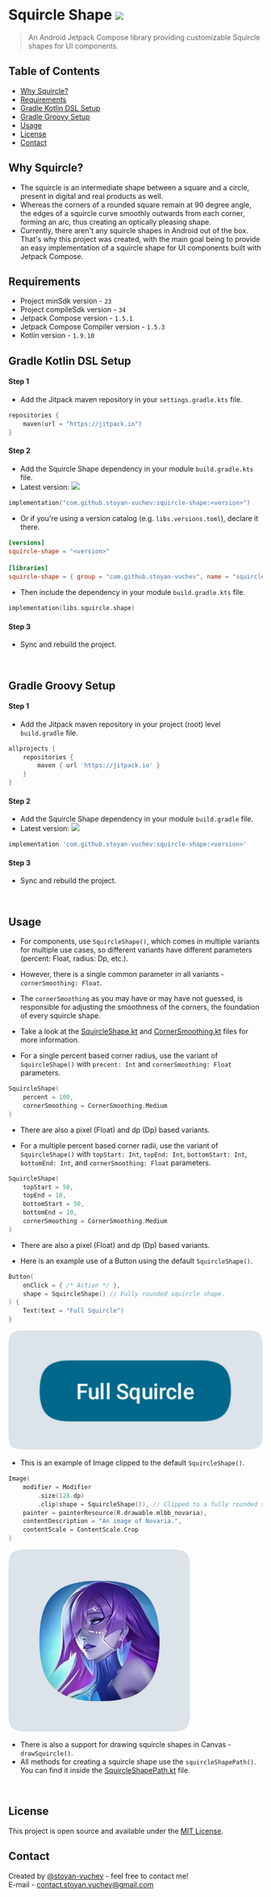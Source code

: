 # Squircle Shape [![](https://jitpack.io/v/stoyan-vuchev/squircle-shape.svg)](https://jitpack.io/#stoyan-vuchev/squircle-shape)

> An Android Jetpack Compose library providing customizable Squircle shapes for UI components.

## Table of Contents

* [Why Squircle?](#why-squircle)
* [Requirements](#requirements)
* [Gradle Kotlin DSL Setup](#gradle-kotlin-dsl-setup)
* [Gradle Groovy Setup](#gradle-groovy-setup)
* [Usage](#usage)
* [License](#license)
* [Contact](#contact)

## Why Squircle?

- The squircle is an intermediate shape between a square and a circle, present in digital and real
  products as well.
- Whereas the corners of a rounded square remain at 90 degree angle, the edges of a squircle curve
  smoothly outwards from each corner, forming an arc, thus creating an optically pleasing shape.
- Currently, there aren't any squircle shapes in Android out of the box. That's why this project was
  created, with the main goal being to provide an easy implementation of a squircle shape for UI
  components built with Jetpack Compose.

## Requirements

- Project minSdk version - `23`
- Project compileSdk version - `34`
- Jetpack Compose version - `1.5.1`
- Jetpack Compose Compiler version - `1.5.3`
- Kotlin version - `1.9.10`

## Gradle Kotlin DSL Setup

#### Step 1

* Add the Jitpack maven repository in your `settings.gradle.kts` file.

```kotlin
repositories {
    maven(url = "https://jitpack.io")
}
```

#### Step 2

* Add the Squircle Shape dependency in your module `build.gradle.kts` file.
* Latest version: [![](https://jitpack.io/v/stoyan-vuchev/squircle-shape.svg)](https://jitpack.io/#stoyan-vuchev/squircle-shape)

```kotlin
implementation("com.github.stoyan-vuchev:squircle-shape:<version>")
```

* Or if you're using a version catalog (e.g. `libs.versions.toml`), declare it there.

```toml
[versions]
squircle-shape = "<version>"

[libraries]
squircle-shape = { group = "com.github.stoyan-vuchev", name = "squircle-shape", version.ref = "squircle-shape" }
```

* Then include the dependency in your module `build.gradle.kts` file.

```kotlin
implementation(libs.squircle.shape)
```

#### Step 3

* Sync and rebuild the project.

<br/>

## Gradle Groovy Setup

#### Step 1

* Add the Jitpack maven repository in your project (root) level `build.gradle` file.

```groovy
allprojects {
    repositories {
        maven { url 'https://jitpack.io' }
    }
}
```

#### Step 2

* Add the Squircle Shape dependency in your module `build.gradle` file.
* Latest version: [![](https://jitpack.io/v/stoyan-vuchev/squircle-shape.svg)](https://jitpack.io/#stoyan-vuchev/squircle-shape)

```groovy
implementation 'com.github.stoyan-vuchev:squircle-shape:<version>'
```

#### Step 3

* Sync and rebuild the project.

<br/>

## Usage

* For components, use `SquircleShape()`, which comes in multiple variants for multiple use cases, so
  different variants have different parameters (percent: Float, radius: Dp, etc.).
* However, there is a single common parameter in all variants - `cornerSmoothing: Float`.
* The `cornerSmoothing` as you may have or may have not guessed, is responsible for adjusting the
  smoothness of the corners, the foundation of every squircle shape.


* Take a look at the [SquircleShape.kt](/squircle-shape/src/main/kotlin/sv/lib/squircleshape/SquircleShape.kt) and [CornerSmoothing.kt](/squircle-shape/src/main/kotlin/sv/lib/squircleshape/CornerSmoothing.kt) files for more information.


* For a single percent based corner radius, use the variant of `SquircleShape()` with `precent: Int`
  and `cornerSmoothing: Float` parameters.

```kotlin
SquircleShape(
    percent = 100,
    cornerSmoothing = CornerSmoothing.Medium
)
```

* There are also a pixel (Float) and dp (Dp) based variants.


* For a multiple percent based corner radii, use the variant of `SquircleShape()`
  with `topStart: Int`, `topEnd: Int`, `bottomStart: Int`, `bottomEnd: Int`,
  and `cornerSmoothing: Float` parameters.

```kotlin
SquircleShape(
    topStart = 50,
    topEnd = 10,
    bottomStart = 50,
    bottomEnd = 10,
    cornerSmoothing = CornerSmoothing.Medium
)
```

* There are also a pixel (Float) and dp (Dp) based variants.


* Here is an example use of a Button using the default `SquircleShape()`.

```kotlin
Button(
    onClick = { /* Action */ },
    shape = SquircleShape() // Fully rounded squircle shape.
) {
    Text(text = "Full Squircle")
}
```

![Button with Full Squircle shape.](./readme_images/full_squircle.png)

* This is an example of Image clipped to the default `SquircleShape()`.

```kotlin
Image(
    modifier = Modifier
        .size(128.dp)
        .clip(shape = SquircleShape()), // Clipped to a fully rounded squircle shape.
    painter = painterResource(R.drawable.mlbb_novaria),
    contentDescription = "An image of Novaria.",
    contentScale = ContentScale.Crop
)
```

![A portrait image of Novaria from MLBB clipped to a Squircle shape.](./readme_images/mlbb_novaria.png)

* There is also a support for drawing squircle shapes in Canvas - `drawSquircle()`.
* All methods for creating a squircle shape use the `squircleShapePath()`. You can find it inside
  the [SquircleShapePath.kt](/squircle-shape/src/main/kotlin/sv/lib/squircleshape/SquircleShapePath.kt)
  file.

<br/>

## License

This project is open source and available under the [MIT License](./LICENSE).

## Contact

Created by [@stoyan-vuchev](https://github.com/stoyan-vuchev/) - feel free to contact me! <br/>
E-mail - [contact.stoyan.vuchev@gmail.com](mailto://contact.stoyan.vuchev@gmail.com)